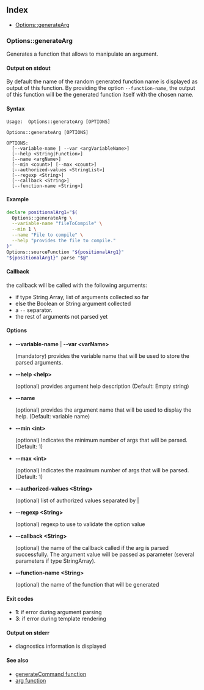 ## Index

* [Options::generateArg](#optionsgeneratearg)

### Options::generateArg

Generates a function that allows to manipulate an argument.

#### Output on stdout

By default the name of the random generated function name
is displayed as output of this function.
By providing the option `--function-name`, the output of this
function will be the generated function itself with the chosen name.

#### Syntax

```text
Usage:  Options::generateArg [OPTIONS]

Options::generateArg [OPTIONS]

OPTIONS:
  [--variable-name | --var <argVariableName>]
  [--help <String|Function>]
  [--name <argName>]
  [--min <count>] [--max <count>]
  [--authorized-values <StringList>]
  [--regexp <String>]
  [--callback <String>]
  [--function-name <String>]
```

#### Example

```bash
declare positionalArg1="$(
  Options::generateArg \
  --variable-name "fileToCompile" \
  --min 1 \
  --name "File to compile" \
  --help "provides the file to compile."
)"
Options::sourceFunction "${positionalArg1}"
"${positionalArg1}" parse "$@"
```

#### Callback

the callback will be called with the following arguments:

* if type String Array, list of arguments collected so far
* else the Boolean or String argument collected
* a `--` separator.
* the rest of arguments not parsed yet

#### Options

* **--variable-name** | **--var \<varName\>**

  (mandatory) provides the variable name that will be used to store the parsed arguments.

* **--help \<help\>**

  (optional) provides argument help description (Default: Empty string)

* **--name**

  (optional) provides the argument name that will be used to display the help. (Default: variable name)

* **--min \<int\>**

  (optional) Indicates the minimum number of args that will be parsed. (Default: 1)

* **--max \<int\>**

  (optional) Indicates the maximum number of args that will be parsed. (Default: 1)

* **--authorized-values  \<String\>**

  (optional) list of authorized values separated by |

* **--regexp \<String\>**

  (optional) regexp to use to validate the option value

* **--callback \<String\>**

  (optional) the name of the callback called if the arg is parsed successfully. The argument value will be passed as parameter (several parameters if type StringArray).

* **--function-name \<String\>**

  (optional) the name of the function that will be generated

#### Exit codes

* **1**: if error during argument parsing
* **3**: if error during template rendering

#### Output on stderr

* diagnostics information is displayed

#### See also

* [generateCommand function](#/doc/guides/Options/generateCommand)
* [arg function](#/doc/guides/Options/functionArg)
